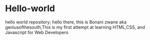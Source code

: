 # Hello-world
hello world repository;
hello there, this is Bonani zwane aka geniusofthesouth,This is my first attempt at learning HTML,CSS, and Javascript for Web Developers

